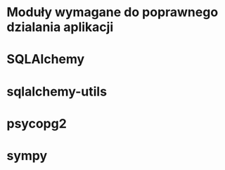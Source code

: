 # Moduły wymagane do poprawnego dzialania aplikacji
#   SQLAlchemy
#   sqlalchemy-utils
#   psycopg2
#   sympy